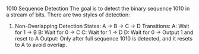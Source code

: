 1010 Sequence Detection
The goal is to detect the binary sequence 1010 in a stream of bits. There are two styles of detection:

1. Non-Overlapping Detection
States: A → B → C → D
Transitions:
A: Wait for 1 → B
B: Wait for 0 → C
C: Wait for 1 → D
D: Wait for 0 → Output 1 and reset to A
Output: Only after full sequence 1010 is detected, and it resets to A to avoid overlap.
